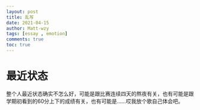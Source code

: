 ```yaml
---
layout: post
title: 乱写
date: 2021-04-15
author: Matt-wzy
tags: [essay , emotion]
comments: true
toc: true
---
```


# 最近状态

整个人最近状态确实不怎么好，可能是跟比赛连续四天的熬夜有关，也有可能是跟学期初看到的60分上下的成绩有关，也有可能是……哎我放个歌自己体会吧。

<div class="aplayer" data-id="30284674" data-server="netease" data-type="song" data-mode="random"></div>

